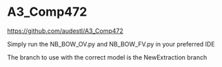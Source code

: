 # A3_Comp472

https://github.com/audestl/A3_Comp472

Simply run the NB_BOW_OV.py and NB_BOW_FV.py in your preferred IDE

The branch to use with the correct model is the NewExtraction branch
